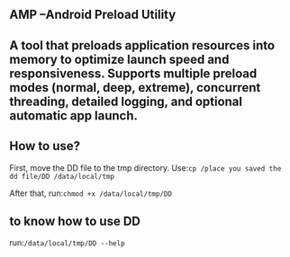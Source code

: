 AMP –Android Preload Utility
---
A tool that preloads application resources into memory to optimize launch speed and responsiveness.
Supports multiple preload modes (normal, deep, extreme), concurrent threading, detailed logging, and optional automatic app launch.
---
How to use? 
---
First, move the DD file to the tmp directory. 
Use:```cp /place you saved the dd file/DD /data/local/tmp ```

After that, 
run:```chmod +x /data/local/tmp/DD ```

to know how to use DD
---
run:```/data/local/tmp/DD --help ```
